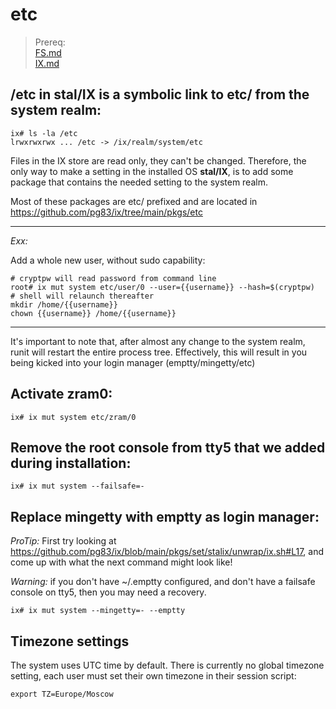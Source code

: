 # etc

> Prereq:<br>
> [FS.md](FS.md)<br>
> [IX.md](IX.md)


## /etc in **stal/IX** is a symbolic link to etc/ from the system realm:

```shell
ix# ls -la /etc
lrwxrwxrwx ... /etc -> /ix/realm/system/etc
```

Files in the IX store are read only, they can't be changed. Therefore, the only way to make a setting in the installed OS **stal/IX**, is to add some package that contains the needed setting to the system realm.<br>

Most of these packages are etc/ prefixed and are located in https://github.com/pg83/ix/tree/main/pkgs/etc<br>

---

*Exx:*

Add a whole new user, without sudo capability:

```shell
# cryptpw will read password from command line
root# ix mut system etc/user/0 --user={{username}} --hash=$(cryptpw)
# shell will relaunch thereafter
mkdir /home/{{username}}
chown {{username}} /home/{{username}}
```

---

It's important to note that, after almost any change to the system realm, runit will restart the entire process tree. Effectively, this will result in you being kicked into your login manager (emptty/mingetty/etc)

## Activate zram0:

```shell
ix# ix mut system etc/zram/0
```

## Remove the root console from tty5 that we added during installation:

```shell
ix# ix mut system --failsafe=-
```

## Replace mingetty with emptty as login manager:

*ProTip:* First try looking at https://github.com/pg83/ix/blob/main/pkgs/set/stalix/unwrap/ix.sh#L17, and come up with what the next command might look like!<br>

*Warning:* if you don't have ~/.emptty configured, and don't have a failsafe console on tty5, then you may need a recovery.

```shell
ix# ix mut system --mingetty=- --emptty
```

## Timezone settings
The system uses UTC time by default. There is currently no global timezone setting, each user must set their own timezone in their session script:

```shell
export TZ=Europe/Moscow
```
